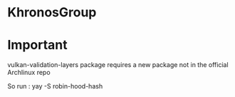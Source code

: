 # KhronosGroup

# Important

vulkan-validation-layers package requires a new package not in the official Archlinux repo

So run : yay -S robin-hood-hash
